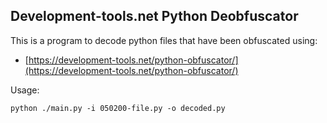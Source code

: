 
## Development-tools.net Python Deobfuscator

This is a program to decode python files that have been obfuscated using: 

- [https://development-tools.net/python-obfuscator/](https://development-tools.net/python-obfuscator/)


Usage:
```
python ./main.py -i 050200-file.py -o decoded.py
```